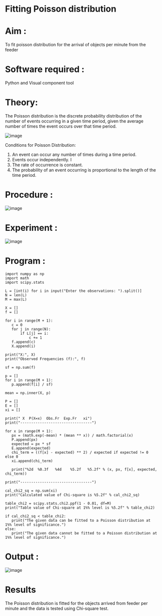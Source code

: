 # Fitting Poisson  distribution
# Aim : 

To fit poisson distribution for the arrival of objects per minute from the feeder

# Software required :  

Python and Visual component tool

# Theory:

The Poisson distribution is the discrete probability distribution of the number of events occurring in a given time period, given the average number of times the event occurs over that time period.

![image](https://user-images.githubusercontent.com/104613195/166248326-fd042076-8b0b-40c4-8b11-1d8e8fcb74db.png)

 Conditions for Poisson Distribution:

1. An event can occur any number of times during a time period.
2. Events occur independently. I
3. The rate of occurrence is constant.
4. The probability of an event occurring is proportional to the length of the time period. 
 
# Procedure :

![image](https://user-images.githubusercontent.com/104613195/166251988-d0c53205-6080-4f7b-ae4c-398178586637.png)

# Experiment :

![image](https://user-images.githubusercontent.com/103921593/230282876-f4a5afbf-cac1-4648-a1b0-c78840638a8e.png)

# Program :

 ```
import numpy as np
import math
import scipy.stats

L = [int(i) for i in input("Enter the observations: ").split()]
N = len(L)
M = max(L)

X = []
f = []

for i in range(M + 1):
    c = 0
    for j in range(N):
        if L[j] == i:
            c += 1
    f.append(c)
    X.append(i)

print("X:", X)
print("Observed Frequencies (f):", f)

sf = np.sum(f)

p = []
for i in range(M + 1):
    p.append(f[i] / sf)

mean = np.inner(X, p)

P = []
E = []
xi = []

print(" X  P(X=x)  Obs.Fr  Exp.Fr   xi")
print("---------------------------------")

for x in range(M + 1):
    px = (math.exp(-mean) * (mean ** x)) / math.factorial(x)
    P.append(px)
    expected = px * sf
    E.append(expected)
    chi_term = ((f[x] - expected) ** 2) / expected if expected != 0 else 0
    xi.append(chi_term)

    print("%2d  %0.3f   %4d    %5.2f   %5.2f" % (x, px, f[x], expected, chi_term))

print("---------------------------------")

cal_chi2_sq = np.sum(xi)
print("Calculated value of Chi-square is %5.2f" % cal_chi2_sq)

table_chi2 = scipy.stats.chi2.ppf(1 - 0.01, df=M)
print("Table value of Chi-square at 1%% level is %5.2f" % table_chi2)

if cal_chi2_sq < table_chi2:
    print("The given data can be fitted to a Poisson distribution at 1%% level of significance.")
else:
    print("The given data cannot be fitted to a Poisson distribution at 1%% level of significance.")

```

# Output : 


![image](https://github.com/user-attachments/assets/2e18db55-4fc0-49fa-bd47-21db354794be)

# Results

The Poisson distribution is fitted for the objects arrived from feeder per minute and the data is tested using Chi-square test. 
 
